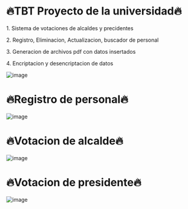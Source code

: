 <h1>🔥TBT Proyecto de la universidad🔥</h1>
<p>1. Sistema de votaciones de alcaldes y precidentes</p>
<p>2. Registro, Eliminacion, Actualizacion, buscador de personal</p>
<p>3. Generacion de archivos pdf con datos insertados</p>
<p>4. Encriptacion y desencriptacion de datos</p>

![image](https://github.com/user-attachments/assets/3df0105e-f790-4542-9b48-f9b16007aeed)

<h1>🔥Registro de personal🔥</h1>

![image](https://github.com/user-attachments/assets/87b40482-6604-430d-afd1-fa6df8c9c672)

<h1>🔥Votacion de alcalde🔥</h1>

![image](https://github.com/user-attachments/assets/f7d32fe5-2107-4414-b2ee-947e7dde65e7)

<h1>🔥Votacion de presidente🔥</h1>

![image](https://github.com/user-attachments/assets/92dd3d9b-fceb-4578-b131-4d9b39d59d00)


